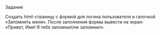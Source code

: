 Задание

Создать html-страницу с формой для логина пользователя и
галочкой «Запомнить меня». После заполнения формы вывести на
экран: «Привет, Имя! Я тебя запомнил/не запомнил».